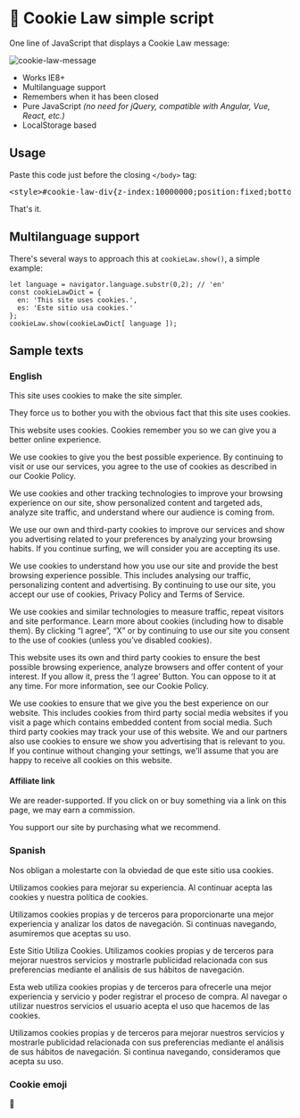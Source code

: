 
🍪 Cookie Law simple script
===================================

One line of JavaScript that displays a Cookie Law message:

![cookie-law-message](https://cloud.githubusercontent.com/assets/141241/11879577/7d24dd98-a4fc-11e5-80a3-cb0c285f00e6.png)

- Works IE8+
- Multilanguage support
- Remembers when it has been closed
- Pure JavaScript _(no need for jQuery, compatible with Angular, Vue, React, etc.)_
- LocalStorage based

Usage
-----------------------------------

Paste this code just before the closing <code>&lt;/body&gt;</code> tag:

<pre>&lt;style&gt;#cookie-law-div{z-index:10000000;position:fixed;bottom:0;left:0;margin:0;padding:1em;width:100%;background:rgba(0,0,0,.5);font-size:80%}#cookie-law-div p{margin:0;text-align:center;color:#fff}#cookie-law-div button{position:absolute;right:1em;top:0;line-height:1;font-size:24px;background:0 0;border:none;color:#fff;opacity:.66;cursor:pointer}&lt;/style&gt;&lt;script&gt;cookieLaw={dId:"cookie-law-div",bId:"cookie-law-button",iId:"cookie-law-item",show:function(e){if(localStorage.getItem(cookieLaw.iId))return!1;var o=document.createElement("div"),i=document.createElement("p"),t=document.createElement("button");i.innerHTML=e.msg,t.id=cookieLaw.bId,t.innerHTML=e.ok,o.id=cookieLaw.dId,o.appendChild(t),o.appendChild(i),document.body.insertBefore(o,document.body.lastChild),t.addEventListener("click",cookieLaw.hide,!1)},hide:function(){document.getElementById(cookieLaw.dId).outerHTML="",localStorage.setItem(cookieLaw.iId,"1")}},cookieLaw.show({msg:"This site uses cookies to make the site simpler.",ok:"&times;"});&lt;/script&gt;</pre>

That's it.


## Multilanguage support

There's several ways to approach this at `cookieLaw.show()`, a simple example:

```JS
let language = navigator.language.substr(0,2); // 'en'
const cookieLawDict = {
  en: 'This site uses cookies.',
  es: 'Este sitio usa cookies.'
};
cookieLaw.show(cookieLawDict[ language ]);
```



## Sample texts

### English

This site uses cookies to make the site simpler.

They force us to bother you with the obvious fact that this site uses cookies.

This website uses cookies. Cookies remember you so we can give you a better online experience.

We use cookies to give you the best possible experience. By continuing to visit or use our services, you agree to the use of cookies as described in our Cookie Policy.

We use cookies and other tracking technologies to improve your browsing experience on our site, show personalized content and targeted ads, analyze site traffic, and understand where our audience is coming from.

We use our own and third-party cookies to improve our services and show you advertising related to your preferences by analyzing your browsing habits. If you continue surfing, we will consider you are accepting its use.

We use cookies to understand how you use our site and provide the best browsing experience possible. This includes analysing our traffic, personalizing content and advertising. By continuing to use our site, you accept our use of cookies, Privacy Policy and Terms of Service.

We use cookies and similar technologies to measure traffic, repeat visitors and site performance. Learn more about cookies (including how to disable them). By clicking “I agree”, “X” or by continuing to use our site you consent to the use of cookies (unless you’ve disabled cookies).

This website uses its own and third party cookies to ensure the best possible browsing experience, analyze browsers and offer content of your interest. If you allow it, press the ‘I agree’ Button. You can oppose to it at any time. For more information, see our Cookie Policy.

We use cookies to ensure that we give you the best experience on our website. This includes cookies from third party social media websites if you visit a page which contains embedded content from social media. Such third party cookies may track your use of this website. We and our partners also use cookies to ensure we show you advertising that is relevant to you. If you continue without changing your settings, we'll assume that you are happy to receive all cookies on this website.


#### Affiliate link

We are reader-supported. If you click on or buy something via a link on this page, we may earn a commission.

You support our site by purchasing what we recommend.


### Spanish

Nos obligan a molestarte con la obviedad de que este sitio usa cookies.

Utilizamos cookies para mejorar su experiencia. Al continuar acepta las cookies y nuestra política de cookies.

Utilizamos cookies propias y de terceros para proporcionarte una mejor experiencia y analizar los datos de navegación. Si continuas navegando, asumiremos que aceptas su uso.

Este Sitio Utiliza Cookies. Utilizamos cookies propias y de terceros para mejorar nuestros servicios y mostrarle publicidad relacionada con sus preferencias mediante el análisis de sus hábitos de navegación.

Esta web utiliza cookies propias y de terceros para ofrecerle una mejor experiencia y servicio y poder registrar el proceso de compra. Al navegar o utilizar nuestros servicios el usuario acepta el uso que hacemos de las cookies.

Utilizamos cookies propias y de terceros para mejorar nuestros servicios y mostrarle publicidad relacionada con sus preferencias mediante el análisis de sus hábitos de navegación. Si continua navegando, consideramos que acepta su uso.


### Cookie emoji

🍪
